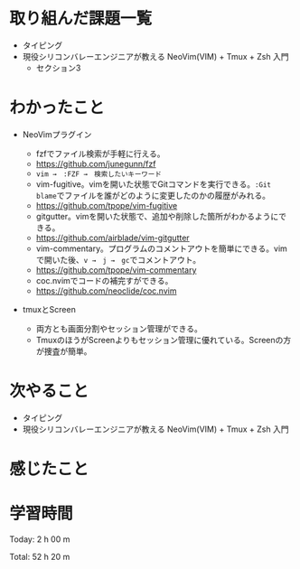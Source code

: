 # 取り組んだ課題一覧
- タイピング
- 現役シリコンバレーエンジニアが教える NeoVim(VIM) + Tmux + Zsh 入門
  - セクション3
  
# わかったこと
- NeoVimプラグイン
  - fzfでファイル検索が手軽に行える。
  - https://github.com/junegunn/fzf
  - `vim →　:FZF →　検索したいキーワード`
  - vim-fugitive。vimを開いた状態でGitコマンドを実行できる。`:Git blame`でファイルを誰がどのように変更したのかの履歴がみれる。
  - https://github.com/tpope/vim-fugitive
  - gitgutter。vimを開いた状態で、追加や削除した箇所がわかるようにできる。
  - https://github.com/airblade/vim-gitgutter
  - vim-commentary。プログラムのコメントアウトを簡単にできる。vimで開いた後、`v →　j →　gc`でコメントアウト。
  - https://github.com/tpope/vim-commentary
  - coc.nvimでコードの補完すができる。
  - https://github.com/neoclide/coc.nvim

- tmuxとScreen
  - 両方とも画面分割やセッション管理ができる。
  - TmuxのほうがScreenよりもセッション管理に優れている。Screenの方が捜査が簡単。

# 次やること
- タイピング
- 現役シリコンバレーエンジニアが教える NeoVim(VIM) + Tmux + Zsh 入門

# 感じたこと


# 学習時間
Today: 2 h 00 m

Total: 52 h 20 m
